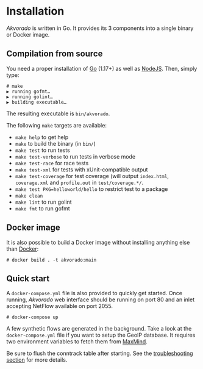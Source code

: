 # Installation

*Akvorado* is written in Go. It provides its 3 components into a
single binary or Docker image.

## Compilation from source

You need a proper installation of [Go](https://go.dev/doc/install)
(1.17+) as well as [NodeJS](https://nodejs.org/en/download/). Then,
simply type:

```console
# make
▶ running gofmt…
▶ running golint…
▶ building executable…
```

The resulting executable is `bin/akvorado`.

The following `make` targets are available:

 - `make help` to get help
 - `make` to build the binary (in `bin/`)
 - `make test` to run tests
 - `make test-verbose` to run tests in verbose mode
 - `make test-race` for race tests
 - `make test-xml` for tests with xUnit-compatible output
 - `make test-coverage` for test coverage (will output `index.html`,
   `coverage.xml` and `profile.out` in `test/coverage.*/`.
 - `make test PKG=helloworld/hello` to restrict test to a package
 - `make clean`
 - `make lint` to run golint
 - `make fmt` to run gofmt

## Docker image

It is also possible to build a Docker image without installing
anything else than [Docker](https://docs.docker.com/get-docker):

```console
# docker build . -t akvorado:main
```

## Quick start

A `docker-compose.yml` file is also provided to quickly get started.
Once running, *Akvorado* web interface should be running on port 80
and an inlet accepting NetFlow available on port 2055.

```console
# docker-compose up
```

A few synthetic flows are generated in the background. Take a look at
the `docker-compose.yml` file if you want to setup the GeoIP database.
It requires two environment variables to fetch them from
[MaxMind](https://dev.maxmind.com/geoip/geolite2-free-geolocation-data).

Be sure to flush the conntrack table after starting. See the
[troubleshooting section](05-troubleshooting.md#no-packets-received)
for more details.
